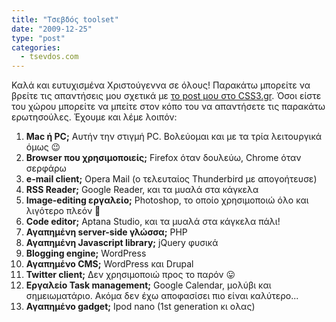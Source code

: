 ```yaml
---
title: "Τσεβδός toolset"
date: "2009-12-25"
type: "post"
categories:
  - tsevdos.com
---
```


Καλά και ευτυχισμένα Χριστούγεννα σε όλους! Παρακάτω μπορείτε να βρείτε τις απαντήσεις μου σχετικά με [το post μου στο CSS3.gr](http://css3.gr/blog/post/learn-the-toolset-of-the-greek-web-professionals/ "Μάθετε τι εργαλεία χρησιμοποιούν οι web designers/developers"). Όσοι είστε του χώρου μπορείτε να μπείτε στον κόπο του να απαντήσετε τις παρακάτω ερωτησούλες. Έχουμε και λέμε λοιπόν:

1. **Mac ή PC;**
   Αυτήν την στιγμή PC. Βολεύομαι και με τα τρία λειτουργικά όμως 😉
2. **Browser που χρησιμοποιείς;**
   Firefox όταν δουλεύω, Chrome όταν σερφάρω
3. **e-mail client;**
   Opera Mail (ο τελευταίος Thunderbird με απογοήτευσε)
4. **RSS Reader;**
   Google Reader, και τα μυαλά στα κάγκελα
5. **Image-editing εργαλείο;**
   Photoshop, το οποίο χρησιμοποιώ όλο και λιγότερο πλεόν 🙁
6. **Code editor;**
   Aptana Studio, και τα μυαλά στα κάγκελα πάλι!
7. **Αγαπημένη server-side γλώσσα;**
   PHP
8. **Αγαπημένη Javascript library;**
   jQuery φυσικά
9. **Blogging engine;**
   WordPress
10. **Αγαπημένο CMS;**
    WordPress και Drupal
11. **Twitter client;**
    Δεν χρησιμοποιώ προς το παρόν 😛
12. **Εργαλείο Task management;**
    Google Calendar, μολύβι και σημειωματάριο. Ακόμα δεν έχω αποφασίσει πιο είναι καλύτερο...
13. **Αγαπημένο gadget;**
    Ipod nano (1st generation κι ολας)
